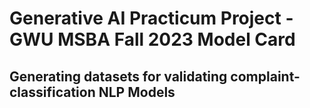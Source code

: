 # Generative AI Practicum Project - GWU MSBA Fall 2023 Model Card
## Generating datasets for validating complaint-classification NLP Models
